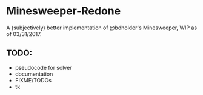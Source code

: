 # Minesweeper-Redone

A (subjectively) better implementation of @bdholder's Minesweeper, WIP as of 03/31/2017.

## TODO:
- pseudocode for solver
- documentation
- FIXME/TODOs
- tk
